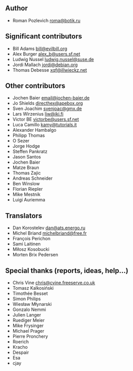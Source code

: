 Author
------

* Roman Pozlevich <roma@botik.ru>

Significant contributors
------------------------

* Bill Adams <bill@evilbill.org>
* Alex Burger <alex_b@users.sf.net>
* Ludwig Nussel <ludwig.nussel@suse.de>
* Jordi Mallach <jordi@debian.org>
* Thomas Debesse <xqf@illwieckz.net>

Other contributors
------------------

* Jochen Baier <email@jochen-baier.de>
* Jo Shields <directhex@apebox.org>
* Sven Joachim <svenjoac@gmx.de>
* Lars Wirzenius <liw@iki.fi>
* Victor BE <victorbe@users.sf.net>
* Luca Camillo <kamy@tutorials.it>
* Alexander Hambalgo
* Philipp Thomas
* O Sezer
* Jorge Hodge
* Steffen Pankratz
* Jason Santos
* Jochen Baier
* Matze Braun
* Thomas Zajic
* Andreas Schneider
* Ben Winslow
* Florian Riepler
* Mike Mestnik
* Luigi Auriemma

Translators
-----------

* Dan Korostelev <dan@ats.energo.ru>
* Michel Briand <michelbriand@free.fr>
* François Perichon
* Sami Laitinen
* Miłosz Kosobucki
* Morten Brix Pedersen

Special thanks (reports, ideas, help…)
--------------------------------

* Chris Vine <chris@cvine.freeserve.co.uk>
* Tomasz Kalkosiński
* Timothée Besset
* Simon Philips
* Wiesław Młynarski
* Gonzalo Nemmi
* Julien Langer
* Ruediger Meier
* Mike Frysinger
* Michael Prager
* Pierre Pronchery
* Roerich
* Kracho
* Despair
* Esa
* cjay

